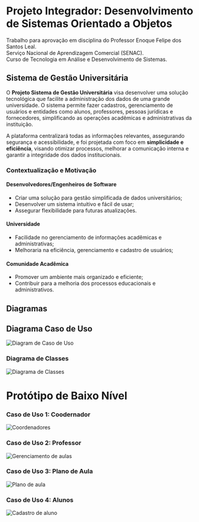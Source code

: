 # Projeto Integrador: Desenvolvimento de Sistemas Orientado a Objetos
Trabalho para aprovação em disciplina do Professor Enoque Felipe dos Santos Leal.  
Serviço Nacional de Aprendizagem Comercial (SENAC).  
Curso de Tecnologia em Análise e Desenvolvimento de Sistemas.

## Sistema de Gestão Universitária

O **Projeto Sistema de Gestão Universitária** visa desenvolver uma solução tecnológica que facilite a administração dos dados de uma grande universidade. O sistema permite fazer cadastros,  gerenciamento de  usuários e entidades como alunos, professores, pessoas jurídicas e fornecedores, simplificando as operações acadêmicas e administrativas da instituição.

A plataforma centralizará todas as informações relevantes, assegurando segurança e acessibilidade, e foi projetada com foco em **simplicidade e eficiência**, visando otimizar processos, melhorar a comunicação interna e garantir a integridade dos dados institucionais.

### Contextualização e Motivação

#### Desenvolvedores/Engenheiros de Software
- Criar uma solução para gestão simplificada de dados universitários;
- Desenvolver um sistema intuitivo e fácil de usar;
- Assegurar flexibilidade para futuras atualizações.

#### Universidade
- Facilidade no gerenciamento de informações acadêmicas e administrativas;
- Melhoraria na eficiência, gerenciamento e cadastro de usuários;

#### Comunidade Acadêmica
- Promover um ambiente mais organizado e eficiente;
- Contribuir para a melhoria dos processos educacionais e administrativos.

## Diagramas
## Diagrama Caso de Uso

![Diagram de Caso de Uso](https://github.com/user-attachments/assets/d627284a-74f2-4ce9-98b8-ff5d227207a0)

### Diagrama de Classes

![Diagrama de Classes](https://github.com/user-attachments/assets/23d38895-c060-4331-b866-25966853be2e)

# Protótipo de Baixo Nível

### Caso de Uso 1: Coodernador
![Coordenadores](https://github.com/user-attachments/assets/6fb8d700-c5ad-4c07-a878-1ae67b0f13c0)


### Caso de Uso 2: Professor

![Gerenciamento de aulas](https://github.com/user-attachments/assets/ea9da268-89b3-458b-be6c-19459f71b006)


### Caso de Uso 3: Plano de Aula

![Plano de aula](https://github.com/user-attachments/assets/245eb30e-3601-4383-be00-c3ff2b983a3b)


### Caso de Uso 4: Alunos

![Cadastro de aluno](https://github.com/user-attachments/assets/aa41e1f4-f1a7-4406-bbe1-b1912c2fd7fc)
